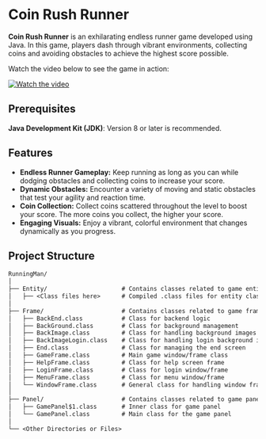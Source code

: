 # Coin Rush Runner

**Coin Rush Runner** is an exhilarating endless runner game developed using Java. In this game, players dash through vibrant environments, collecting coins and avoiding obstacles to achieve the highest score possible.

Watch the video below to see the game in action:

[![Watch the video](https://img.youtube.com/vi/7vZrtDYKcyY/0.jpg)](https://youtu.be/7vZrtDYKcyY)

## Prerequisites

**Java Development Kit (JDK)**: Version 8 or later is recommended. 

## Features

- **Endless Runner Gameplay:** Keep running as long as you can while dodging obstacles and collecting coins to increase your score.
- **Dynamic Obstacles:** Encounter a variety of moving and static obstacles that test your agility and reaction time.
- **Coin Collection:** Collect coins scattered throughout the level to boost your score. The more coins you collect, the higher your score.
- **Engaging Visuals:** Enjoy a vibrant, colorful environment that changes dynamically as you progress.

## Project Structure

```txt
RunningMan/
│
├── Entity/                     # Contains classes related to game entities, objects or characters
│   ├── <Class files here>      # Compiled .class files for entity classes
│
├── Frame/                      # Contains classes related to game frames 
│   ├── BackEnd.class           # Class for backend logic
│   ├── BackGround.class        # Class for background management
│   ├── BackImage.class         # Class for handling background images
│   ├── BackImageLogin.class    # Class for handling login background images
│   ├── End.class               # Class for managing the end screen
│   ├── GameFrame.class         # Main game window/frame class
│   ├── HelpFrame.class         # Class for help screen frame
│   ├── LoginFrame.class        # Class for login window/frame
│   ├── MenuFrame.class         # Class for menu window/frame
│   └── WindowFrame.class       # General class for handling window frames
│
├── Panel/                      # Contains classes related to game panels (UI components within frames)
│   ├── GamePanel$1.class       # Inner class for game panel
│   └── GamePanel.class         # Main class for the game panel
│
└── <Other Directories or Files>

```


